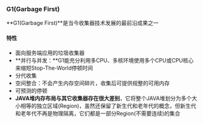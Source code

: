 ### G1(Garbage First)  ###
**G1(Garbage First)**是当今收集器技术发展的最前沿成果之一

#### 特性 ####
* 面向服务端应用的垃圾收集器
* **并行与并发：**G1能充分利用多CPU、多核环境使用多个CPU或CPU核心来缩短Stop-The-World停顿时间
* 分代收集
* 空间整合：不会产生内存空间碎片，收集后可提供规整的可用内存
* 可预测的停顿
* **JAVA堆内存布局与其它收集器存在很大差别**，它将整个JAVA堆划分为多个大小相等的独立区域(Region)，虽然还保留了新生代和老年代的概念，但新生代和老年代不再是物理隔离，它们都是一部分Region(不需要连续)的集合